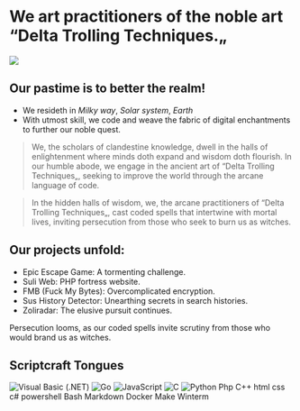 # We art practitioners of the noble art “Delta Trolling Techniques.„

![](https://komarev.com/ghpvc/?username=Delta-Trolling-Technologies&color=grey&style=flat-square&label=Visage+Glimpses&abbreviated=true)

## Our pastime is to better the realm!

* We resideth in *Milky way*, *Solar system*, *Earth*
* With utmost skill, we code and weave the fabric of digital enchantments to further our noble quest.

> We, the scholars of clandestine knowledge, dwell in the halls of enlightenment where minds doth expand and wisdom doth flourish. In our humble abode, we engage in the ancient art of “Delta Trolling Techniques„, seeking to improve the world through the arcane language of code.

> In the hidden halls of wisdom, we, the arcane practitioners of “Delta Trolling Techniques„, cast coded spells that intertwine with mortal lives, inviting persecution from those who seek to burn us as witches.

## Our projects unfold:
* Epic Escape Game: A tormenting challenge.
* Suli Web: PHP fortress website.
* FMB (Fuck My Bytes): Overcomplicated encryption.
* Sus History Detector: Unearthing secrets in search histories.
* Zoliradar: The elusive pursuit continues.

Persecution looms, as our coded spells invite scrutiny from those who would brand us as witches.

## Scriptcraft Tongues

![Visual Basic (.NET)](https://img.shields.io/badge/-512bd4?style=flat-square&logo=visualbasic&logoColor=ffffff&link=https%3A%2F%2Fen.m.wikipedia.org%2Fwiki%2FVisual_Basic_(.NET)&link=https%3A%2F%2Fen.m.wikipedia.org%2Fwiki%2FVisual_Basic_(.NET))
![Go](https://img.shields.io/badge/-00add8?style=flat-square&logo=go&logoColor=ffffff&link=https%3A%2F%2Fen.m.wikipedia.org%2Fwiki%2FGo_(programming_language))
![JavaScript](https://img.shields.io/badge/-f7df1e?style=flat-square&logo=javascript&logoColor=000000&link=https%3A%2F%2Fen.m.wikipedia.org%2Fwiki%2FJavaScript)
![C](https://img.shields.io/badge/-a8b9cc?style=flat-square&logo=c&logoColor=000000&link=https%3A%2F%2Fen.m.wikipedia.org%2Fwiki%2FC_(programming_language))
![Python](https://img.shields.io/badge/-3776ab?style=flat-square&logo=python&logoColor=ffffff&link=https%3A%2F%2Fen.m.wikipedia.org%2Fwiki%2FPython_(programming_language))
Php
C++
html
css
c#
powershell
Bash
Markdown
Docker
Make
Winterm
